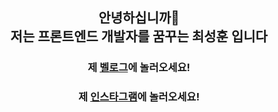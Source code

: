 <div align="center">
  
  <h2>안녕하십니까🙌<br>저는 프론트엔드 개발자를 꿈꾸는 최성훈 입니다</h2>
  
  <h3>제 <a href="https://velog.io/@seonghoon07">벨로그</a>에 놀러오세요!</h3>
  <h3>제 <a href="https://www.instagram.com/_tjdgns2/">인스타그램</a>에 놀러오세요!</h3>
</div>
